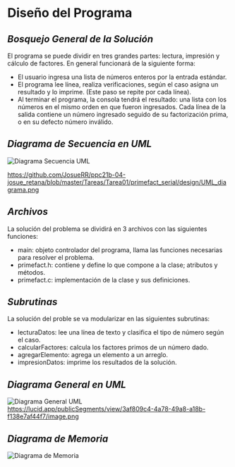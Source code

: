 # Diseño del Programa
## _Bosquejo General de la Solución_

El programa se puede dividir en tres grandes partes: lectura, impresión y cálculo de factores. En general funcionará de la siguiente forma:

- El usuario ingresa una lista de números enteros por la entrada estándar.
- El programa lee línea, realiza verificaciones, según el caso asigna un resultado y lo imprime. (Este paso se repite por cada línea).
- Al terminar el programa, la consola tendrá el resultado: una lista con los números en el mismo orden en que fueron ingresados. Cada línea de la salida contiene un número ingresado seguido de su factorización prima, o en su defecto número inválido. 

## _Diagrama de Secuencia en UML_

![Diagrama Secuencia UML](https://lucid.app/publicSegments/view/5dadf237-9bcb-4e87-9278-22a838872e5d/image.png)

https://github.com/JosueRR/ppc21b-04-josue_retana/blob/master/Tareas/Tarea01/primefact_serial/design/UML_diagrama.png

## _Archivos_

La solución del problema se dividirá en 3 archivos con las siguientes funciones:
- main: objeto controlador del programa, llama las funciones necesarias para resolver el problema.
- primefact.h: contiene y define lo que compone a la clase; atributos y métodos.
- primefact.c: implementación de la clase y sus definiciones.

## _Subrutinas_

La solución del proble se va modularizar en las siguientes subrutinas:
- lecturaDatos: lee una línea de texto y clasifica el tipo de número según el caso.
- calcularFactores: calcula los factores primos de un número dado.
- agregarElemento: agrega un elemento a un arreglo.
- impresionDatos: imprime los resultados de la solución.
 
## _Diagrama General en UML_

![Diagrama General UML](https://lucid.app/publicSegments/view/3af809c4-4a78-49a8-a18b-f138e7af44f7/image.png)
https://lucid.app/publicSegments/view/3af809c4-4a78-49a8-a18b-f138e7af44f7/image.png

## _Diagrama de Memoria_

![Diagrama de Memoria](https://github.com/JosueRR/ppc21b-04-josue_retana/blob/master/Tareas/Tarea01/primefact_serial/design/Diagrama_Memoria.png)
